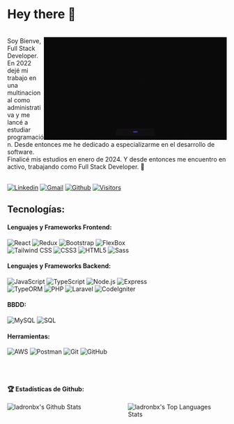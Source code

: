 # Hey there 👋

</br>
<img src="gift-github.gif" alt="side Image" align="right" width="420" height="auto" />
Soy Bienve, Full Stack Developer.
En 2022 dejé mi trabajo en una multinacional como administrativa y me lancé a estudiar programación. Desde entonces me he dedicado a especializarme en el desarrollo de software. 
</br>Finalicé mis estudios en enero de 2024.
Y desde entonces me encuentro en activo, trabajando como Full Stack Developer. 🌱 
</br>
</br>

[![Linkedin](https://img.shields.io/badge/-LinkedIn-blue?style=flat&logo=Linkedin&logoColor=white)](https://www.linkedin.com/in/ladronbx)
[![Gmail](https://img.shields.io/badge/-Gmail-c14438?style=flat&logo=Gmail&logoColor=white)](mailto:ladronbravovlc@gmail.com)
[![Github](https://img.shields.io/badge/-ladronbx-black?style=flat&labelColor=black&logo=github&logoColor=white)](https://gitstats.me/ladronbx)
[![Visitors](https://visitor-badge.laobi.icu/badge?page_id=ladronbx.ladronbx)](https://github.com/ladronbx)


## Tecnologías:
#### Lenguajes y Frameworks Frontend:
![React](https://img.shields.io/badge/React-61DAFB?style=for-the-badge&logo=react&logoColor=white&labelColor=101010)
![Redux](https://img.shields.io/badge/Redux-764ABC?style=for-the-badge&logo=redux&logoColor=white&labelColor=101010)
![Bootstrap](https://img.shields.io/badge/Bootstrap-7952B3?style=for-the-badge&logo=bootstrap&logoColor=white&labelColor=101010)
![FlexBox](https://img.shields.io/badge/FlexBox-DE4B25?style=for-the-badge&logo=flexbox&logoColor=white&labelColor=101010)
</br>
![Tailwind CSS](https://img.shields.io/badge/Tailwind_CSS-38B2AC?style=for-the-badge&logo=tailwind-css&logoColor=white&labelColor=101010)
![CSS3](https://img.shields.io/badge/CSS3-1572B6?style=for-the-badge&logo=css3&logoColor=white&labelColor=101010)
![HTML5](https://img.shields.io/badge/HTML5-E34F26?style=for-the-badge&logo=html5&logoColor=white&labelColor=101010)
![Sass](https://img.shields.io/badge/Sass-CC6699?style=for-the-badge&logo=sass&logoColor=white&labelColor=101010)
</br>

#### Lenguajes y Frameworks Backend:
![JavaScript](https://img.shields.io/badge/JavaScript-F7DF1E?style=for-the-badge&logo=javascript&logoColor=white&labelColor=101010)
![TypeScript](https://img.shields.io/badge/TypeScript-3178C6?style=for-the-badge&logo=typescript&logoColor=white&labelColor=101010)
![Node.js](https://img.shields.io/badge/Node.js-339933?style=for-the-badge&logo=node.js&logoColor=white&labelColor=101010)
![Express](https://img.shields.io/badge/Express-000000?style=for-the-badge&logo=express&logoColor=white&labelColor=101010)
</br>
![TypeORM](https://img.shields.io/badge/TypeORM-376e9d?style=for-the-badge&labelColor=101010)
![PHP](https://img.shields.io/badge/PHP-777BB4?style=for-the-badge&logo=php&logoColor=white&labelColor=101010)
![Laravel](https://img.shields.io/badge/Laravel-FF2D20?style=for-the-badge&logo=laravel&logoColor=white&labelColor=101010)
![CodeIgniter](https://img.shields.io/badge/CodeIgniter-EF4223?style=for-the-badge&logo=codeigniter&logoColor=white&labelColor=101010)
</br>

#### BBDD:
![MySQL](https://img.shields.io/badge/MySQL-4479A1?style=for-the-badge&logo=mysql&logoColor=white&labelColor=101010)
![SQL](https://img.shields.io/badge/SQL-4479A1?style=for-the-badge&logo=database&logoColor=white&labelColor=101010)
</br>

#### Herramientas:
![AWS](https://img.shields.io/badge/AWS-232F3E?style=for-the-badge&logo=amazon-aws&logoColor=white&labelColor=101010)
![Postman](https://img.shields.io/badge/Postman-FF6C37?style=for-the-badge&logo=postman&logoColor=white&labelColor=101010)
![Git](https://img.shields.io/badge/Git-F05032?style=for-the-badge&logo=git&logoColor=white&labelColor=101010)
![GitHub](https://img.shields.io/badge/GitHub-181717?style=for-the-badge&logo=github&logoColor=white&labelColor=101010)

</br>

</br>


#### 🏆 Estadísticas de Github:
<p>
  <img alt="ladronbx's Github Stats" src="https://github-readme-stats.vercel.app/api?username=ladronbx&show_icons=true&hide_border=true&theme=nord" width="47%"/>
<img align="right" alt="ladronbx's Top Languages Stats" src="https://github-readme-stats.vercel.app/api/top-langs/?username=ladronbx&hide_border=true&layout=compact&theme=nord" width="45%"/>
</p>
